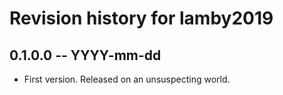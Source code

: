 # Revision history for lamby2019

## 0.1.0.0 -- YYYY-mm-dd

* First version. Released on an unsuspecting world.

